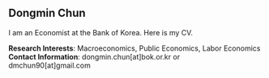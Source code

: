 ## Dongmin Chun

I am an Economist at the Bank of Korea.
Here is my CV.

**Research Interests**: Macroeconomics, Public Economics, Labor Economics
**Contact Information**: dongmin.chun[at]bok.or.kr or dmchun90[at]gmail.com 
